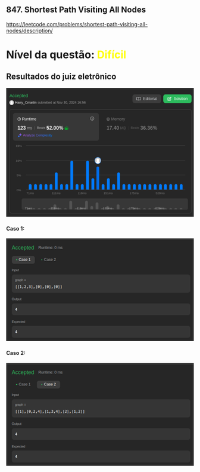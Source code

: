 ## 847. Shortest Path Visiting All Nodes

https://leetcode.com/problems/shortest-path-visiting-all-nodes/description/

# Nível da questão:  <span style="color: yellow;">Difícil</span>

## Resultados do juiz eletrônico
![](/Grafos2/Assets/Questao1dificil_result.png)


#### Caso 1:
![](/Grafos2/Assets/Question1dificil_case1.png)

#### Caso 2:
![](/Grafos2/Assets/Questao1dificil_case2.png)

